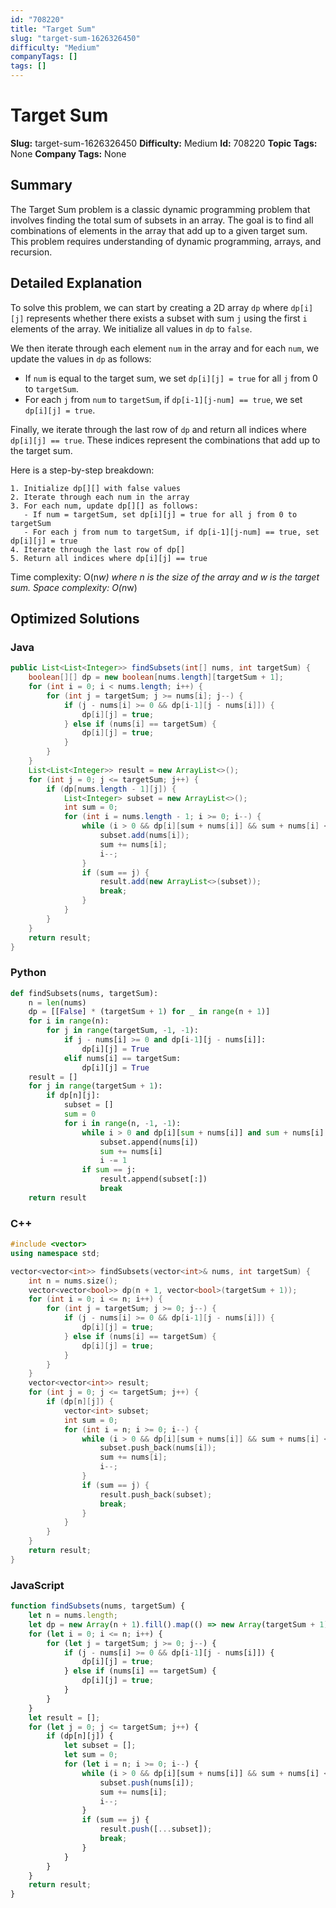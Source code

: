 ```yaml
---
id: "708220"
title: "Target Sum"
slug: "target-sum-1626326450"
difficulty: "Medium"
companyTags: []
tags: []
---
```


**Target Sum**
================

**Slug:** target-sum-1626326450
**Difficulty:** Medium
**Id:** 708220
**Topic Tags:** None
**Company Tags:** None

## Summary
The Target Sum problem is a classic dynamic programming problem that involves finding the total sum of subsets in an array. The goal is to find all combinations of elements in the array that add up to a given target sum. This problem requires understanding of dynamic programming, arrays, and recursion.

## Detailed Explanation
To solve this problem, we can start by creating a 2D array `dp` where `dp[i][j]` represents whether there exists a subset with sum `j` using the first `i` elements of the array. We initialize all values in `dp` to `false`.

We then iterate through each element `num` in the array and for each `num`, we update the values in `dp` as follows:

* If `num` is equal to the target sum, we set `dp[i][j] = true` for all `j` from 0 to `targetSum`.
* For each `j` from `num` to `targetSum`, if `dp[i-1][j-num] == true`, we set `dp[i][j] = true`.

Finally, we iterate through the last row of `dp` and return all indices where `dp[i][j] == true`. These indices represent the combinations that add up to the target sum.

Here is a step-by-step breakdown:
```
1. Initialize dp[][] with false values
2. Iterate through each num in the array
3. For each num, update dp[][] as follows:
   - If num = targetSum, set dp[i][j] = true for all j from 0 to targetSum
   - For each j from num to targetSum, if dp[i-1][j-num] == true, set dp[i][j] = true
4. Iterate through the last row of dp[]
5. Return all indices where dp[i][j] == true
```

Time complexity: O(n*w) where n is the size of the array and w is the target sum.
Space complexity: O(n*w)

## Optimized Solutions

### Java
```java
public List<List<Integer>> findSubsets(int[] nums, int targetSum) {
    boolean[][] dp = new boolean[nums.length][targetSum + 1];
    for (int i = 0; i < nums.length; i++) {
        for (int j = targetSum; j >= nums[i]; j--) {
            if (j - nums[i] >= 0 && dp[i-1][j - nums[i]]) {
                dp[i][j] = true;
            } else if (nums[i] == targetSum) {
                dp[i][j] = true;
            }
        }
    }
    List<List<Integer>> result = new ArrayList<>();
    for (int j = 0; j <= targetSum; j++) {
        if (dp[nums.length - 1][j]) {
            List<Integer> subset = new ArrayList<>();
            int sum = 0;
            for (int i = nums.length - 1; i >= 0; i--) {
                while (i > 0 && dp[i][sum + nums[i]] && sum + nums[i] <= targetSum) {
                    subset.add(nums[i]);
                    sum += nums[i];
                    i--;
                }
                if (sum == j) {
                    result.add(new ArrayList<>(subset));
                    break;
                }
            }
        }
    }
    return result;
}
```

### Python
```python
def findSubsets(nums, targetSum):
    n = len(nums)
    dp = [[False] * (targetSum + 1) for _ in range(n + 1)]
    for i in range(n):
        for j in range(targetSum, -1, -1):
            if j - nums[i] >= 0 and dp[i-1][j - nums[i]]:
                dp[i][j] = True
            elif nums[i] == targetSum:
                dp[i][j] = True
    result = []
    for j in range(targetSum + 1):
        if dp[n][j]:
            subset = []
            sum = 0
            for i in range(n, -1, -1):
                while i > 0 and dp[i][sum + nums[i]] and sum + nums[i] <= targetSum:
                    subset.append(nums[i])
                    sum += nums[i]
                    i -= 1
                if sum == j:
                    result.append(subset[:])
                    break
    return result
```

### C++
```cpp
#include <vector>
using namespace std;

vector<vector<int>> findSubsets(vector<int>& nums, int targetSum) {
    int n = nums.size();
    vector<vector<bool>> dp(n + 1, vector<bool>(targetSum + 1));
    for (int i = 0; i <= n; i++) {
        for (int j = targetSum; j >= 0; j--) {
            if (j - nums[i] >= 0 && dp[i-1][j - nums[i]]) {
                dp[i][j] = true;
            } else if (nums[i] == targetSum) {
                dp[i][j] = true;
            }
        }
    }
    vector<vector<int>> result;
    for (int j = 0; j <= targetSum; j++) {
        if (dp[n][j]) {
            vector<int> subset;
            int sum = 0;
            for (int i = n; i >= 0; i--) {
                while (i > 0 && dp[i][sum + nums[i]] && sum + nums[i] <= targetSum) {
                    subset.push_back(nums[i]);
                    sum += nums[i];
                    i--;
                }
                if (sum == j) {
                    result.push_back(subset);
                    break;
                }
            }
        }
    }
    return result;
}
```

### JavaScript
```javascript
function findSubsets(nums, targetSum) {
    let n = nums.length;
    let dp = new Array(n + 1).fill().map(() => new Array(targetSum + 1).fill(false));
    for (let i = 0; i <= n; i++) {
        for (let j = targetSum; j >= 0; j--) {
            if (j - nums[i] >= 0 && dp[i-1][j - nums[i]]) {
                dp[i][j] = true;
            } else if (nums[i] == targetSum) {
                dp[i][j] = true;
            }
        }
    }
    let result = [];
    for (let j = 0; j <= targetSum; j++) {
        if (dp[n][j]) {
            let subset = [];
            let sum = 0;
            for (let i = n; i >= 0; i--) {
                while (i > 0 && dp[i][sum + nums[i]] && sum + nums[i] <= targetSum) {
                    subset.push(nums[i]);
                    sum += nums[i];
                    i--;
                }
                if (sum == j) {
                    result.push([...subset]);
                    break;
                }
            }
        }
    }
    return result;
}
```